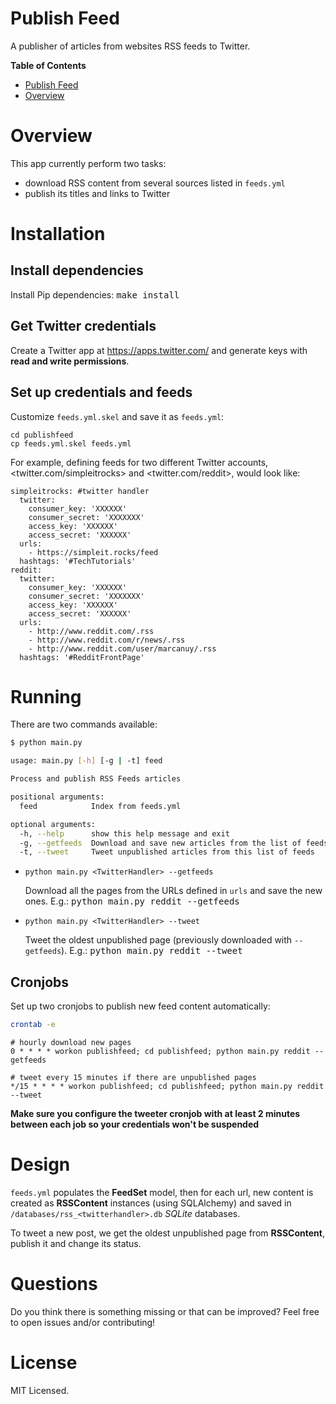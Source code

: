 Publish Feed
============

A publisher of articles from websites RSS feeds to Twitter.

<!-- markdown-toc start - Don't edit this section. Run M-x markdown-toc-generate-toc again -->
**Table of Contents**

- [Publish Feed](#publish-feed)
- [Overview](#overview)

<!-- markdown-toc end -->


# Overview

This app currently perform two tasks:

- download RSS content from several sources listed in `feeds.yml`
- publish its titles and links to Twitter

# Installation

## Install dependencies

Install Pip dependencies: <kbd>make install</kbd>

## Get Twitter credentials

Create a Twitter app at <https://apps.twitter.com/> and generate keys
with **read and write permissions**.

## Set up credentials and feeds

Customize `feeds.yml.skel` and save it as `feeds.yml`:
	
	cd publishfeed
	cp feeds.yml.skel feeds.yml
	
For example, defining feeds for two different Twitter accounts,
<twitter.com/simpleitrocks> and <twitter.com/reddit>, would
look like:

	simpleitrocks: #twitter handler
	  twitter:
		consumer_key: 'XXXXXX'
		consumer_secret: 'XXXXXXX'
		access_key: 'XXXXXX'
		access_secret: 'XXXXXX'
	  urls:
		- https://simpleit.rocks/feed
	  hashtags: '#TechTutorials'
    reddit:
	  twitter:
		consumer_key: 'XXXXXX'
		consumer_secret: 'XXXXXXX'
		access_key: 'XXXXXX'
		access_secret: 'XXXXXX'
	  urls:
        - http://www.reddit.com/.rss
        - http://www.reddit.com/r/news/.rss
        - http://www.reddit.com/user/marcanuy/.rss
	  hashtags: '#RedditFrontPage'

# Running

There are two commands available:

~~~ bash
$ python main.py

usage: main.py [-h] [-g | -t] feed

Process and publish RSS Feeds articles

positional arguments:
  feed            Index from feeds.yml

optional arguments:
  -h, --help      show this help message and exit
  -g, --getfeeds  Download and save new articles from the list of feeds
  -t, --tweet     Tweet unpublished articles from this list of feeds
~~~

- `python main.py <TwitterHandler> --getfeeds`
  
  Download all the pages from the URLs defined in `urls` and save the
   new ones. E.g.: <kbd>python main.py reddit --getfeeds</kbd>
  
- `python main.py <TwitterHandler> --tweet`

  Tweet the oldest unpublished page (previously downloaded with
  `--getfeeds`). E.g.: <kbd>python main.py reddit --tweet</kbd>

## Cronjobs

Set up two cronjobs to publish new feed content automatically:

~~~ bash
crontab -e
~~~

~~~ cronjob
# hourly download new pages 
0 * * * * workon publishfeed; cd publishfeed; python main.py reddit --getfeeds

# tweet every 15 minutes if there are unpublished pages
*/15 * * * * workon publishfeed; cd publishfeed; python main.py reddit --tweet
~~~

**Make sure you configure the tweeter cronjob with at least 2 minutes
between each job so your credentials won't be suspended**

# Design

`feeds.yml` populates the **FeedSet** model, then for each url, new
content is created as **RSSContent** instances (using SQLAlchemy) and saved in
`/databases/rss_<twitterhandler>.db` *SQLite* databases.

To tweet a new post, we get the oldest unpublished page from
**RSSContent**, publish it and change its status.

# Questions

Do you think there is something missing or that can be improved? Feel
free to open issues and/or contributing!

# License

MIT Licensed.
